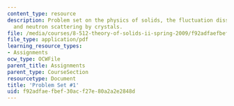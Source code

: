 ```yaml
---
content_type: resource
description: Problem set on the physics of solids, the fluctuation dissipation theorem,
  and neutron scattering by crystals.
file: /media/courses/8-512-theory-of-solids-ii-spring-2009/f92adfaefbef30acf27e80a2a2e2848d_MIT8_512s09_2004_pset01.pdf
file_type: application/pdf
learning_resource_types:
- Assignments
ocw_type: OCWFile
parent_title: Assignments
parent_type: CourseSection
resourcetype: Document
title: 'Problem Set #1'
uid: f92adfae-fbef-30ac-f27e-80a2a2e2848d
---
```

